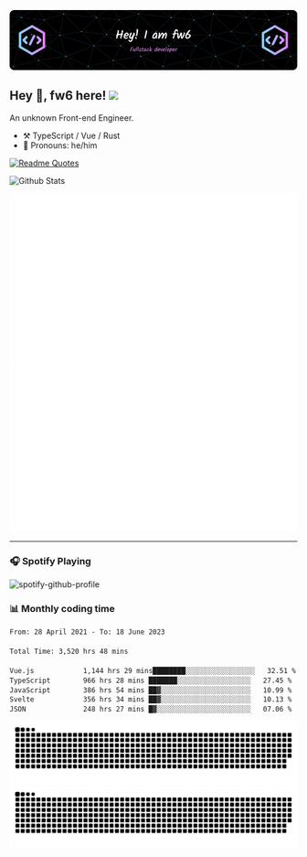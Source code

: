 ![Header](github-header-image.png)

## Hey 👋, fw6 here! <img src="https://github.githubassets.com/images/mona-whisper.gif" height="24" />


An unknown Front-end Engineer.

-   :hammer_and_pick: TypeScript / Vue / Rust
-   :man: Pronouns: he/him


[![Readme Quotes](https://quotes-github-readme.vercel.app/api?type=horizontal&theme=algolia)](https://github.com/piyushsuthar/github-readme-quotes)



![Github Stats](https://github-readme-stats.vercel.app/api?username=fw6&bg_color=30,e96443,904e95&title_color=fff&text_color=fff)

![](https://raw.githubusercontent.com/fw6/github-stats-transparent/output/generated/overview.svg)
![](https://raw.githubusercontent.com/fw6/github-stats-transparent/output/generated/languages.svg)


---

### 🎧 Spotify Playing

<!-- ![spotify-github-profile](/img/default.svg) -->

![spotify-github-profile](https://spotify-github-profile.vercel.app/api/view.svg?uid=r6wn4hdvypv0lkzyrj0e0pjct&cover_image=true&theme=default&show_offline=true&background_color=9a10ad&interchange=true&bar_color_cover=true)



### :bar_chart: Monthly coding time 

<!--START_SECTION:waka-->

```txt
From: 28 April 2021 - To: 18 June 2023

Total Time: 3,520 hrs 48 mins

Vue.js            1,144 hrs 29 mins████████░░░░░░░░░░░░░░░░░   32.51 %
TypeScript        966 hrs 28 mins ███████░░░░░░░░░░░░░░░░░░   27.45 %
JavaScript        386 hrs 54 mins ██▓░░░░░░░░░░░░░░░░░░░░░░   10.99 %
Svelte            356 hrs 34 mins ██▓░░░░░░░░░░░░░░░░░░░░░░   10.13 %
JSON              248 hrs 27 mins █▓░░░░░░░░░░░░░░░░░░░░░░░   07.06 %
```

<!--END_SECTION:waka-->




![github contribution grid snake animation](https://raw.githubusercontent.com/platane/platane/output/github-contribution-grid-snake-dark.svg#gh-dark-mode-only)![github contribution grid snake animation](https://raw.githubusercontent.com/platane/platane/output/github-contribution-grid-snake.svg#gh-light-mode-only)
